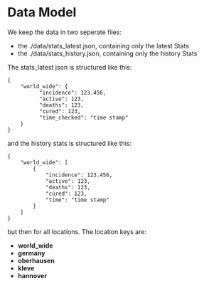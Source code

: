# Data Model
We keep the data in two seperate files: 
+ the ./data/stats_latest.json, containing only the latest Stats
+ the ./data/stats_history.json, containing only the history Stats

The stats_latest json is structured like this:

````json5
{
    "world_wide": {
          "incidence": 123.456,
          "active": 123,
          "deaths": 123,
          "cured": 123,
          "time_checked": "time stamp"
    }
}
````

and the history stats is structured like this:

````json5
{
    "world_wide": [
        {
            "incidence": 123.456,
            "active": 123,
            "deaths": 123,
            "cured": 123,
            "time": "time stamp"
        }
    ]
}
````

but then for all locations. The location keys are:

+ **world_wide**
+ **germany**
+ **oberhausen**
+ **kleve**
+ **hannover**

